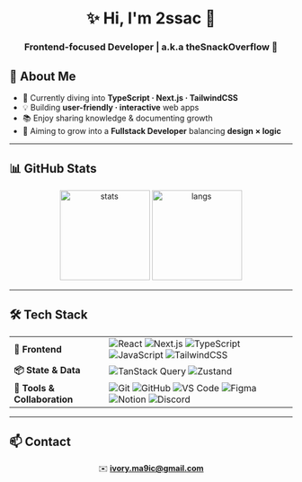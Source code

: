 <h1 align="center">✨ Hi, I'm <b>2ssac</b> 👋</h1>
<h3 align="center">Frontend-focused Developer | a.k.a <b>theSnackOverflow 🍪</b></h3>


## 🌟 About Me
- 🌱 Currently diving into **TypeScript · Next.js · TailwindCSS**
- 💡 Building **user-friendly · interactive** web apps
- 📚 Enjoy sharing knowledge & documenting growth
- 🎯 Aiming to grow into a **Fullstack Developer** balancing <b>design × logic</b>

---

## 📊 GitHub Stats
<p align="center">
  <img src="https://github-readme-stats.vercel.app/api?username=theSnackOverflow&show_icons=true&theme=tokyonight&hide_border=true&title_color=79c0ff&icon_color=ffb86c" height="160" alt="stats"/>
  <img src="https://github-readme-stats.vercel.app/api/top-langs/?username=theSnackOverflow&layout=compact&theme=tokyonight&hide_border=true&title_color=79c0ff" height="160" alt="langs"/>
</p>

---

## 🛠 Tech Stack

<div align="center">

<table>
  <tr>
    <td><b>🎨 Frontend</b></td>
    <td>
      <img src="https://img.shields.io/badge/React-61DAFB?logo=react&logoColor=20232A" alt="React"/>
      <img src="https://img.shields.io/badge/Next.js-000000?logo=nextdotjs&logoColor=white" alt="Next.js"/>
      <img src="https://img.shields.io/badge/TypeScript-3178C6?logo=typescript&logoColor=white" alt="TypeScript"/>
      <img src="https://img.shields.io/badge/JavaScript-F7E01D?logo=javascript&logoColor=000000" alt="JavaScript"/>
      <img src="https://img.shields.io/badge/TailwindCSS-38BDF8?logo=tailwindcss&logoColor=white" alt="TailwindCSS"/>
    </td>
  </tr>
  <tr>
    <td><b>📦 State & Data</b></td>
    <td>
      <img src="https://img.shields.io/badge/TanStack_Query-FF4154?logo=reactquery&logoColor=white" alt="TanStack Query"/>
      <img src="https://img.shields.io/badge/Zustand-4433FF?logo=react&logoColor=white" alt="Zustand"/>
    </td>
  </tr>
  <tr>
    <td><b>🤝 Tools & Collaboration</b></td>
    <td>
      <img src="https://img.shields.io/badge/Git-F05032?logo=git&logoColor=white" alt="Git"/>
      <img src="https://img.shields.io/badge/GitHub-181717?logo=github&logoColor=white" alt="GitHub"/>
      <img src="https://img.shields.io/badge/VS_Code-007ACC?logo=visualstudiocode&logoColor=white" alt="VS Code"/>
      <img src="https://img.shields.io/badge/Figma-F24E1E?logo=figma&logoColor=white" alt="Figma"/>
      <img src="https://img.shields.io/badge/Notion-000000?logo=notion&logoColor=white" alt="Notion"/>
      <img src="https://img.shields.io/badge/Discord-5865F2?logo=discord&logoColor=white" alt="Discord"/>
    </td>
  </tr>
</table>

</div>

---

## 📫 Contact
<p align="center">
  ✉️ <a href="mailto:ivory.ma9ic@gmail.com"><b>ivory.ma9ic@gmail.com</b></a>
</p>
